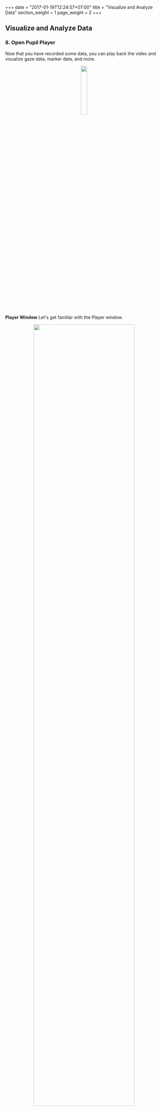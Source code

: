 +++
date = "2017-01-19T12:24:57+07:00"
title = "Visualize and Analyze Data"
section_weight = 1
page_weight = 2
+++

## Visualize and Analyze Data

### 8. Open Pupil Player
Now that you have recorded some data, you can play back the video and visualize gaze data, marker data, and more.

<p align="center">
  <img src="https://raw.githubusercontent.com/wiki/pupil-labs/pupil/media/basic-workflow/pupil-capture/icon/pupil-player-pointer.png" width="20%">
</p>

**Player Window**
Let's get familiar with the Player window.

<p align="center">
  <img src="https://raw.githubusercontent.com/wiki/pupil-labs/pupil/media/basic-workflow/pupil-player/pupil-player-callout.png" width="80%">
</p>

The Player window is the main control center for `Pupil Player`. It displays the recorded video feed from pupil capture file.

1. **Graphs** - this area contains performance graphs. You can monitor `CPU` and `FPS` and pupil algorithm detection confidence. These graphs are the same as in the `World` window..
1. **Settings GUI Menu** - This is the main GUI for Pupil Player. You can use this menu primarily to launch plugins and control global settings.  
1. **Plugin GUIs** - Each Plugin spawns its own GUI window. You can control settings of each Plugin in the GUI window. For details on all plugins see documentation on [Pupil-player]() in the user guide.  
1. **Seek Bar and Trim Marks** - You can drag the playhead (large circle) to scrub through the video or `space` bar to play/pause. You can use the arrow keys to advance one frame at a time. Drag the small green circles at the end of the seek bar to set trim marks. Trim marks directly inform the section of video/data to export.
1. **Hot keys** - this area contains clickable buttons for plugins.

**Where are Pupil Player exports saved?**
Exports are saved within a dedicated folder named `exports` within the original recording folder.

Each export is contained within a folder within the `exports` folder. The numbers of the export correlate to the trim marks (frame start and frame end) for the export.  

Below is an example of an export.

<img src="https://raw.githubusercontent.com/wiki/pupil-labs/pupil/media/basic-workflow/pupil-player/recording-directory/recording_folder_exports_v07.png" width="100%">